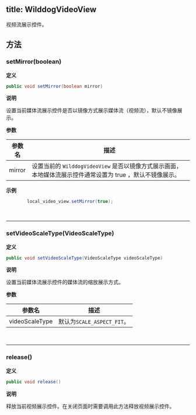 title: WilddogVideoView
---

视频流展示控件。
## 方法

### setMirror(boolean)

**定义**   

```java
public void setMirror(boolean mirror)
```

**说明**

设置当前媒体流展示控件是否以镜像方式展示媒体流（视频流），默认不镜像展示。

**参数**

| 参数名 | 描述 |
|---|---|
|mirror|设置当前的 `WilddogVideoView` 是否以镜像方式展示画面，本地媒体流展示控件通常设置为 true ，默认不镜像展示。 |

**示例**

```java
        local_video_view.setMirror(true);
```

</br>

---

### setVideoScaleType(VideoScaleType)

**定义**   

```java
public void setVideoScaleType(VideoScaleType videoScaleType)
```

**说明**

设置当前媒体流展示控件的媒体流的缩放展示方式。

**参数**

| 参数名 | 描述 |
|---|---|
|videoScaleType|默认为`SCALE_ASPECT_FIT`。 |

</br>

---

### release()

**定义**   

```java
public void release()
```

**说明**

释放当前视频展示控件。在关闭页面时需要调用此方法释放视频展示控件。


</br>
